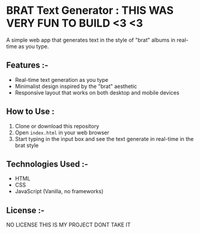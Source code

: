 # BRAT Text Generator  : THIS WAS VERY FUN TO BUILD <3 <3

A simple web app that generates text in the style of "brat" albums in real-time as you type.

## Features :-

- Real-time text generation as you type
- Minimalist design inspired by the "brat" aesthetic
- Responsive layout that works on both desktop and mobile devices

## How to Use :

1. Clone or download this repository
2. Open `index.html` in your web browser
3. Start typing in the input box and see the text generate in real-time in the brat style

## Technologies Used :-

- HTML
- CSS
- JavaScript (Vanilla, no frameworks)

## License :-

NO LICENSE THIS IS MY PROJECT DONT TAKE IT




